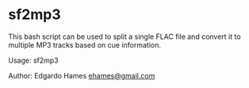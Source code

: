 sf2mp3
======

This bash script can be used to split a single FLAC file and convert it to multiple MP3 tracks based on cue information.

Usage: sf2mp3 <cue file> <flac file>

Author: Edgardo Hames ehames@gmail.com
